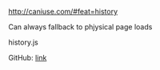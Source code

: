 http://caniuse.com/#feat=history

Can always fallback to phjysical page loads

history.js

GitHub: [link](https://github.com/browserstate/history.js)


